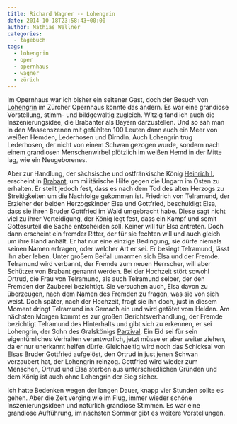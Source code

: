 ```yaml
---
title: Richard Wagner -- Lohengrin
date: 2014-10-18T23:58:43+00:00
author: Mathias Wellner
categories:
  - tagebuch
tags:
  - lohengrin
  - oper
  - opernhaus
  - wagner
  - zürich
---
```

Im Opernhaus war ich bisher ein seltener Gast, doch der Besuch von [Lohengrin](http://www.opernhaus.ch/vorstellung/detail/lohengrin-04-07-2015-4339/) im Zürcher Opernhaus könnte das ändern. Es war eine grandiose Vorstellung, stimm- und bildgewaltig zugleich. Witzig fand ich auch die Inszenierungsidee, die Brabanter als Bayern darzustellen. Und so sah man in den Massenszenen mit gefühlten 100 Leuten dann auch ein Meer von weißen Hemden, Lederhosen und Dirndln. Auch Lohengrin trug Lederhosen, der nicht von einem Schwan gezogen wurde, sondern nach einem grandiosen Menschenwirbel plötzlich im weißen Hemd in der Mitte lag, wie ein Neugeborenes. 

Aber zur Handlung, der sächsische und ostfränkische König [Heinrich I.](https://de.wikipedia.org/wiki/Heinrich_I._%28Ostfrankenreich%29) erscheint in [Brabant](https://de.wikipedia.org/wiki/Herzogtum_Brabant), um militärische Hilfe gegen die Ungarn im Osten zu erhalten. Er stellt jedoch fest, dass es nach dem Tod des alten Herzogs zu Streitigkeiten um die Nachfolge gekommen ist. Friedrich von Telramund, der Erzieher der beiden Herzogskinder Elsa und Gottfried, beschuldigt Elsa, dass sie ihren Bruder Gottfried im Wald umgebracht habe. Diese sagt nicht viel zu ihrer Verteidigung, der König legt fest, dass ein Kampf und somit Gottesurteil die Sache entscheiden soll. Keiner will für Elsa antreten. Doch dann erscheint ein fremder Ritter, der für sie fechten will und auch gleich um ihre Hand anhält. Er hat nur eine einzige Bedingung, sie dürfe niemals seinen Namen erfragen, oder welcher Art er sei. Er besiegt Telramund, lässt ihn aber leben. Unter großem Beifall umarmen sich Elsa und der Fremde. Telramund wird verbannt, der Fremde zum neuen Herrscher, will aber Schützer von Brabant genannt werden. Bei der Hochzeit stört sowohl Ortrud, die Frau von Telramund, als auch Telramund selber, der den Fremden der Zauberei bezichtigt. Sie versuchen auch, Elsa davon zu überzeugen, nach dem Namen des Fremden zu fragen, was sie von sich weist. Doch später, nach der Hochzeit, fragt sie ihn doch, just in diesem Moment dringt Telramund ins Gemach ein und wird getötet vom Helden. Am nächsten Morgen kommt es zur großen Gerichtsverhandlung, der Fremde bezichtigt Telramund des Hinterhalts und gibt sich zu erkennen, er sei Lohengrin, der Sohn des Gralskönigs [Parzival](https://de.wikipedia.org/wiki/Parzival). Ein Eid sei für sein eigentümliches Verhalten verantworlich, jetzt müsse er aber weiter ziehen, da er nur unerkannt helfen dürfe. Gleichzeitig wird noch das Schicksal von Elsas Bruder Gottfried aufgelöst, den Ortrud in just jenen Schwan verzaubert hat, der Lohengrin reinzog. Gottfried wird wieder zum Menschen, Ortrud und Elsa sterben aus unterschiedlichen Gründen und dem König ist auch ohne Lohengrin der Sieg sicher. 

Ich hatte Bedenken wegen der langen Dauer, knapp vier Stunden sollte es gehen. Aber die Zeit verging wie im Flug, immer wieder schöne Inszenierungsideen und natürlich grandiose Stimmen. Es war eine grandiose Aufführung, im nächsten Sommer gibt es weitere Vorstellungen.
